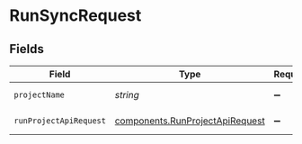 # RunSyncRequest


## Fields

| Field                                                                              | Type                                                                               | Required                                                                           | Description                                                                        | Example                                                                            |
| ---------------------------------------------------------------------------------- | ---------------------------------------------------------------------------------- | ---------------------------------------------------------------------------------- | ---------------------------------------------------------------------------------- | ---------------------------------------------------------------------------------- |
| `projectName`                                                                      | *string*                                                                           | :heavy_minus_sign:                                                                 | Project name                                                                       | my-project                                                                         |
| `runProjectApiRequest`                                                             | [components.RunProjectApiRequest](../../models/components/runprojectapirequest.md) | :heavy_minus_sign:                                                                 | run project api request                                                            |                                                                                    |